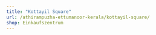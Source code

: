 ```yaml
---
title: "Kottayil Square"
url: /athirampuzha-ettumanoor-kerala/kottayil-square/
shop: Einkaufszentrum
---
```

